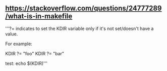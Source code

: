 ## https://stackoverflow.com/questions/24777289/what-is-in-makefile




'''?= indicates to set the KDIR variable only if it's not set/doesn't have a value.

For example:

KDIR ?= "foo"
KDIR ?= "bar"

test:
    echo $(KDIR)'''